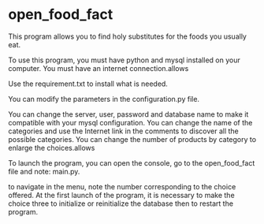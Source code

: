 # open_food_fact

This program allows you to find holy substitutes for the foods you usually eat.

To use this program, you must have python and mysql installed on your computer.
You must have an internet connection.allows

Use the requirement.txt to install what is needed.

You can modify the parameters in the configuration.py file.

You can change the server, user, password and database name to make it
compatible with your mysql configuration.
You can change the name of the categories and use the Internet link in the
comments to discover all the possible categories.
You can change the number of products by category to enlarge the choices.allows

To launch the program, you can open the console, go to the open_food_fact file
and note: main.py.

to navigate in the menu, note the number corresponding to the choice offered.
At the first launch of the program, it is necessary to make the choice three to
initialize or reinitialize the database then to restart the program.




